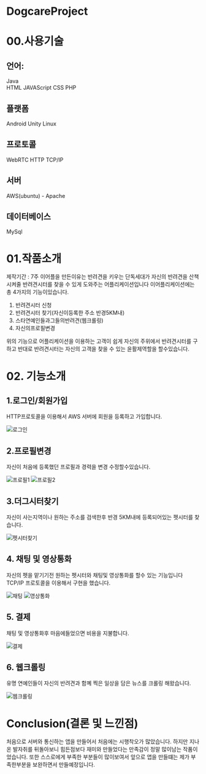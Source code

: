 # DogcareProject

# 00.사용기술
## 언어:
Java        
HTML
JAVAScript
CSS
PHP
## 플랫폼
Android
Unity
Linux
## 프로토콜
WebRTC
HTTP
TCP/IP
## 서버
AWS(ubuntu) - Apache
## 데이터베이스
MySql




# 01.작품소개
제작기간 : 7주
 이어플을 만든이유는 반려견을 키우는 단독세대가 자신의 반려견을 산책시켜줄 반려견시터를 찾을 수 있게 
 도와주는 어플리케이션입니다
이어플리케이션에는 총 4가지의 기능이있습니다.
1. 반려견시터 신청 
2. 반려견시터 찾기(자신이등록한 주소 반경5KM내) 
3. 스타연예인들과그들의반려견(웹크롤링) 
4. 자신의프로필변경

위의 기능으로 어플리케이션을 이용하는 고객이 쉽게 자신의 주위에서 반려견시터를 구하고 반대로 반려견시터는 자신의 고객을 찾을 수 있는 윤활제역할을
할수있습니다.


# 02. 기능소개
 ## 1.로그인/회원가입
 HTTP프로토콜을 이용해서 AWS 서버에 회원을 등록하고 가입합니다.
 
 ![로그인](https://user-images.githubusercontent.com/48486487/55698322-3360ea00-5a00-11e9-8e67-1280aa699813.gif)
 
 ## 2.프로필변경
 자신이 처음에 등록했던 프로필과 경력을 변경 수정할수있습니다.
 
 ![프로필1](https://user-images.githubusercontent.com/48486487/55698507-2f819780-5a01-11e9-9be1-11340a70af67.gif) ![프로필2](https://user-images.githubusercontent.com/48486487/55698527-3f00e080-5a01-11e9-820e-64024c9914f7.gif)
 


 ## 3.더그시터찾기
 자신이 사는지역이나 원하는 주소를 검색한후 반경 5KM내에 등록되어있는 펫시터를 찾습니다.
 
![펫시터찾기](https://user-images.githubusercontent.com/48486487/55530074-7dd02700-56df-11e9-9fb8-500230e1726b.gif)

## 4. 채팅 및 영상통화
자신의 펫을 맡기기전 원하는 펫시터와 채팅및 영상통화를 할수 있는 기능입니다
TCP/IP 프로토콜을 이용해서 구현을 했습니다.

![채팅](https://user-images.githubusercontent.com/48486487/55530111-a9531180-56df-11e9-91da-1b2e5e2f67c0.gif)
![영상통화](https://user-images.githubusercontent.com/48486487/55530162-eb7c5300-56df-11e9-8fb1-baad975f0d1f.gif)

## 5. 결제
채팅 및 영상통화후 마음에들었으면 비용을 지불합니다.

![결제](https://user-images.githubusercontent.com/48486487/55530198-12d32000-56e0-11e9-99dc-576f71faf934.gif)

## 6. 웹크롤링
유명 연예인들이 자신의 반려견과 함꼐 찍은 일상을 담은 뉴스를 크롤링 해왔습니다.

![웹크롤링](https://user-images.githubusercontent.com/48486487/55530241-46ae4580-56e0-11e9-9835-279d9c09ed69.gif)

# Conclusion(결론 및 느낀점)
처음으로 서버와 통신하는 앱을 만들어서 처음에는 시행착오가 많았습니다. 하지만 지나온 발자취를 뒤돌아보니 힘든점보다 재미와 만들었다는
만족감이 정말 많이남는 작품이었습니다. 또한 스스로에게 부족한 부분들이 많이보여서 앞으로 앱을 만들떄는 제가 부족한부분을 보완하면서 만들예정입니다.


